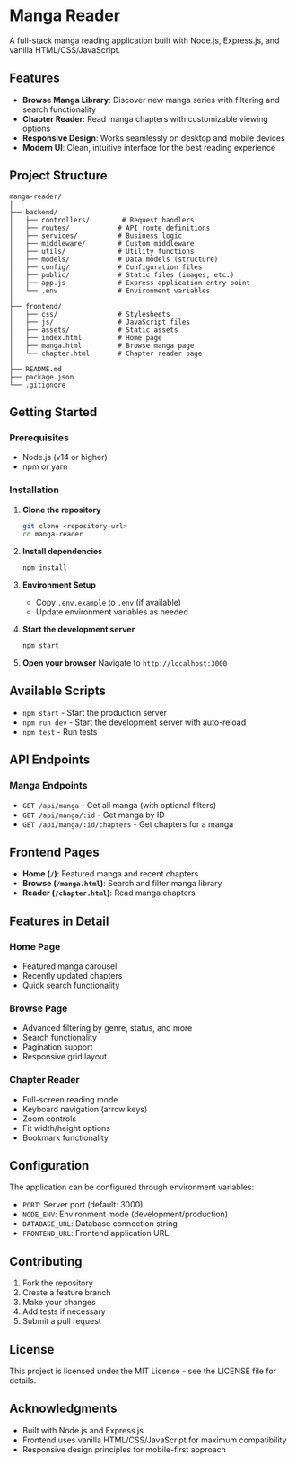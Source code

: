 # Manga Reader

A full-stack manga reading application built with Node.js, Express.js, and vanilla HTML/CSS/JavaScript.

## Features

- **Browse Manga Library**: Discover new manga series with filtering and search functionality
- **Chapter Reader**: Read manga chapters with customizable viewing options
- **Responsive Design**: Works seamlessly on desktop and mobile devices
- **Modern UI**: Clean, intuitive interface for the best reading experience

## Project Structure

```
manga-reader/
│
├── backend/
│   ├── controllers/        # Request handlers
│   ├── routes/            # API route definitions
│   ├── services/          # Business logic
│   ├── middleware/        # Custom middleware
│   ├── utils/             # Utility functions
│   ├── models/            # Data models (structure)
│   ├── config/            # Configuration files
│   ├── public/            # Static files (images, etc.)
│   ├── app.js             # Express application entry point
│   └── .env               # Environment variables
│
├── frontend/
│   ├── css/               # Stylesheets
│   ├── js/                # JavaScript files
│   ├── assets/            # Static assets
│   ├── index.html         # Home page
│   ├── manga.html         # Browse manga page
│   └── chapter.html       # Chapter reader page
│
├── README.md
├── package.json
└── .gitignore
```

## Getting Started

### Prerequisites

- Node.js (v14 or higher)
- npm or yarn

### Installation

1. **Clone the repository**

   ```bash
   git clone <repository-url>
   cd manga-reader
   ```

2. **Install dependencies**

   ```bash
   npm install
   ```

3. **Environment Setup**

   - Copy `.env.example` to `.env` (if available)
   - Update environment variables as needed

4. **Start the development server**

   ```bash
   npm start
   ```

5. **Open your browser**
   Navigate to `http://localhost:3000`

## Available Scripts

- `npm start` - Start the production server
- `npm run dev` - Start the development server with auto-reload
- `npm test` - Run tests

## API Endpoints

### Manga Endpoints

- `GET /api/manga` - Get all manga (with optional filters)
- `GET /api/manga/:id` - Get manga by ID
- `GET /api/manga/:id/chapters` - Get chapters for a manga

## Frontend Pages

- **Home (`/`)**: Featured manga and recent chapters
- **Browse (`/manga.html`)**: Search and filter manga library
- **Reader (`/chapter.html`)**: Read manga chapters

## Features in Detail

### Home Page

- Featured manga carousel
- Recently updated chapters
- Quick search functionality

### Browse Page

- Advanced filtering by genre, status, and more
- Search functionality
- Pagination support
- Responsive grid layout

### Chapter Reader

- Full-screen reading mode
- Keyboard navigation (arrow keys)
- Zoom controls
- Fit width/height options
- Bookmark functionality

## Configuration

The application can be configured through environment variables:

- `PORT`: Server port (default: 3000)
- `NODE_ENV`: Environment mode (development/production)
- `DATABASE_URL`: Database connection string
- `FRONTEND_URL`: Frontend application URL

## Contributing

1. Fork the repository
2. Create a feature branch
3. Make your changes
4. Add tests if necessary
5. Submit a pull request

## License

This project is licensed under the MIT License - see the LICENSE file for details.

## Acknowledgments

- Built with Node.js and Express.js
- Frontend uses vanilla HTML/CSS/JavaScript for maximum compatibility
- Responsive design principles for mobile-first approach
